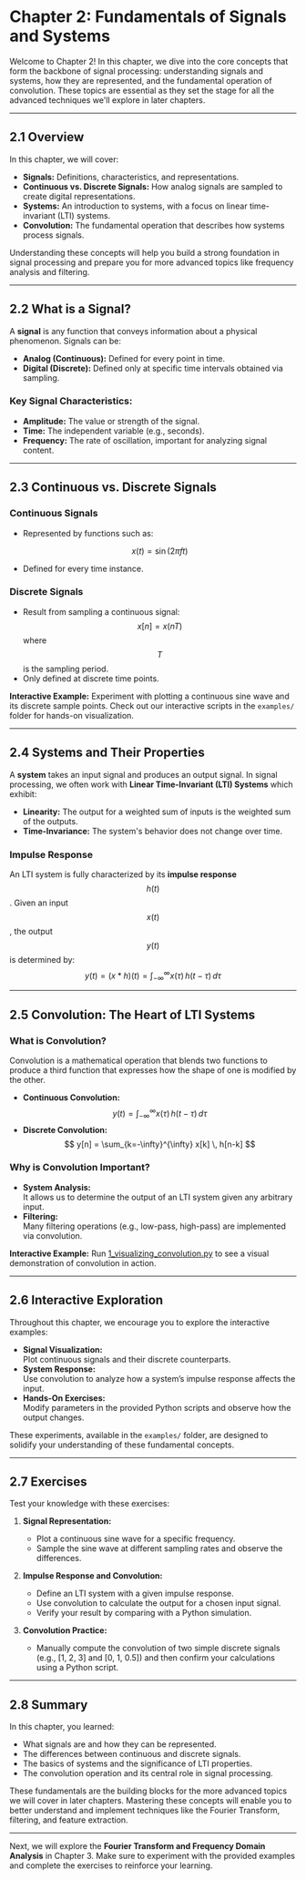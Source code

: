 # Chapter 2: Fundamentals of Signals and Systems

Welcome to Chapter 2! In this chapter, we dive into the core concepts that form the backbone of signal processing: understanding signals and systems, how they are represented, and the fundamental operation of convolution. These topics are essential as they set the stage for all the advanced techniques we'll explore in later chapters.

---

## 2.1 Overview

In this chapter, we will cover:
- **Signals:** Definitions, characteristics, and representations.
- **Continuous vs. Discrete Signals:** How analog signals are sampled to create digital representations.
- **Systems:** An introduction to systems, with a focus on linear time-invariant (LTI) systems.
- **Convolution:** The fundamental operation that describes how systems process signals.

Understanding these concepts will help you build a strong foundation in signal processing and prepare you for more advanced topics like frequency analysis and filtering.

---

## 2.2 What is a Signal?

A **signal** is any function that conveys information about a physical phenomenon. Signals can be:
- **Analog (Continuous):** Defined for every point in time.
- **Digital (Discrete):** Defined only at specific time intervals obtained via sampling.

### Key Signal Characteristics:
- **Amplitude:** The value or strength of the signal.
- **Time:** The independent variable (e.g., seconds).
- **Frequency:** The rate of oscillation, important for analyzing signal content.

---

## 2.3 Continuous vs. Discrete Signals

### Continuous Signals
- Represented by functions such as:

  $$x(t) = \sin(2\pi f t)$$
  
- Defined for every time instance.

### Discrete Signals
- Result from sampling a continuous signal:
  $$
  x[n] = x(nT)
  $$
  where $$ T $$ is the sampling period.
- Only defined at discrete time points.

**Interactive Example:**
Experiment with plotting a continuous sine wave and its discrete sample points. Check out our interactive scripts in the `examples/` folder for hands-on visualization.

---

## 2.4 Systems and Their Properties

A **system** takes an input signal and produces an output signal. In signal processing, we often work with **Linear Time-Invariant (LTI) Systems** which exhibit:
- **Linearity:** The output for a weighted sum of inputs is the weighted sum of the outputs.
- **Time-Invariance:** The system's behavior does not change over time.

### Impulse Response
An LTI system is fully characterized by its **impulse response** $$ h(t) $$. Given an input $$x(t) $$, the output $$ y(t) $$ is determined by:
$$
y(t) = (x * h)(t) = \int_{-\infty}^{\infty} x(\tau) \, h(t - \tau) \, d\tau
$$

---

## 2.5 Convolution: The Heart of LTI Systems

### What is Convolution?
Convolution is a mathematical operation that blends two functions to produce a third function that expresses how the shape of one is modified by the other.

- **Continuous Convolution:**
  $$
  y(t) = \int_{-\infty}^{\infty} x(\tau) \, h(t - \tau) \, d\tau
  $$
- **Discrete Convolution:**
  $$
  y[n] = \sum_{k=-\infty}^{\infty} x[k] \, h[n-k]
  $$

### Why is Convolution Important?
- **System Analysis:**  
  It allows us to determine the output of an LTI system given any arbitrary input.
- **Filtering:**  
  Many filtering operations (e.g., low-pass, high-pass) are implemented via convolution.

**Interactive Example:**
Run [1_visualizing_convolution.py](./examples/1_visualizing_convolution.py) to see a visual demonstration of convolution in action.

---

## 2.6 Interactive Exploration

Throughout this chapter, we encourage you to explore the interactive examples:
- **Signal Visualization:**  
  Plot continuous signals and their discrete counterparts.
- **System Response:**  
  Use convolution to analyze how a system’s impulse response affects the input.
- **Hands-On Exercises:**  
  Modify parameters in the provided Python scripts and observe how the output changes.

These experiments, available in the `examples/` folder, are designed to solidify your understanding of these fundamental concepts.

---

## 2.7 Exercises

Test your knowledge with these exercises:

1. **Signal Representation:**
   - Plot a continuous sine wave for a specific frequency.
   - Sample the sine wave at different sampling rates and observe the differences.

2. **Impulse Response and Convolution:**
   - Define an LTI system with a given impulse response.
   - Use convolution to calculate the output for a chosen input signal.
   - Verify your result by comparing with a Python simulation.

3. **Convolution Practice:**
   - Manually compute the convolution of two simple discrete signals (e.g., [1, 2, 3] and [0, 1, 0.5]) and then confirm your calculations using a Python script.

---

## 2.8 Summary

In this chapter, you learned:
- What signals are and how they can be represented.
- The differences between continuous and discrete signals.
- The basics of systems and the significance of LTI properties.
- The convolution operation and its central role in signal processing.

These fundamentals are the building blocks for the more advanced topics we will cover in later chapters. Mastering these concepts will enable you to better understand and implement techniques like the Fourier Transform, filtering, and feature extraction.

---

Next, we will explore the **Fourier Transform and Frequency Domain Analysis** in Chapter 3. Make sure to experiment with the provided examples and complete the exercises to reinforce your learning.